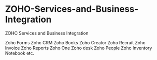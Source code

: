 # ZOHO-Services-and-Business-Integration
ZOHO Services and Business Integration

Zoho Forms
Zoho CRM
Zoho Books
Zoho Creator
Zoho Recruit
Zoho Invoice
Zoho Reports
Zoho One
Zoho desk
Zoho People
Zoho Inventory
Notebook etc.

